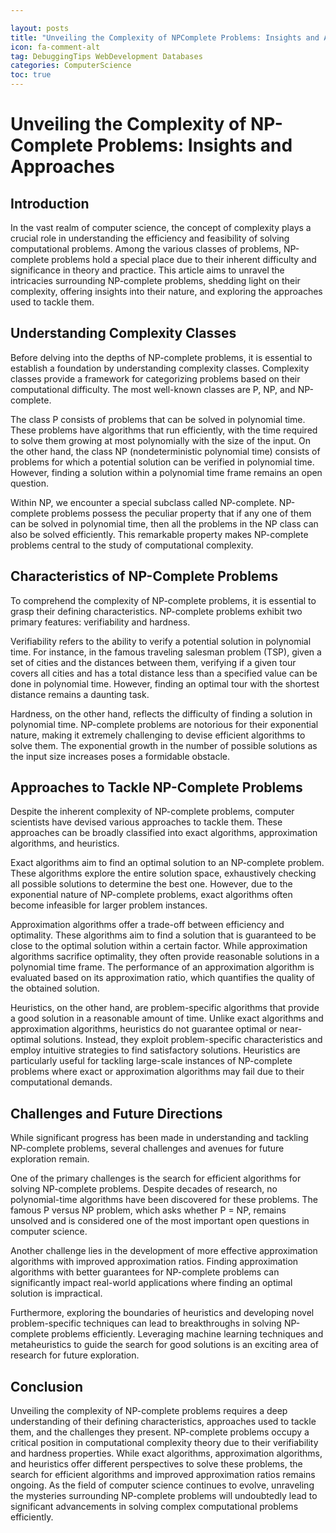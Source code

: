 ```yaml
---

layout: posts
title: "Unveiling the Complexity of NPComplete Problems: Insights and Approaches"
icon: fa-comment-alt
tag: DebuggingTips WebDevelopment Databases
categories: ComputerScience
toc: true
---
```




# Unveiling the Complexity of NP-Complete Problems: Insights and Approaches

## Introduction

In the vast realm of computer science, the concept of complexity plays a crucial role in understanding the efficiency and feasibility of solving computational problems. Among the various classes of problems, NP-complete problems hold a special place due to their inherent difficulty and significance in theory and practice. This article aims to unravel the intricacies surrounding NP-complete problems, shedding light on their complexity, offering insights into their nature, and exploring the approaches used to tackle them.

## Understanding Complexity Classes

Before delving into the depths of NP-complete problems, it is essential to establish a foundation by understanding complexity classes. Complexity classes provide a framework for categorizing problems based on their computational difficulty. The most well-known classes are P, NP, and NP-complete.

The class P consists of problems that can be solved in polynomial time. These problems have algorithms that run efficiently, with the time required to solve them growing at most polynomially with the size of the input. On the other hand, the class NP (nondeterministic polynomial time) consists of problems for which a potential solution can be verified in polynomial time. However, finding a solution within a polynomial time frame remains an open question.

Within NP, we encounter a special subclass called NP-complete. NP-complete problems possess the peculiar property that if any one of them can be solved in polynomial time, then all the problems in the NP class can also be solved efficiently. This remarkable property makes NP-complete problems central to the study of computational complexity.

## Characteristics of NP-Complete Problems

To comprehend the complexity of NP-complete problems, it is essential to grasp their defining characteristics. NP-complete problems exhibit two primary features: verifiability and hardness.

Verifiability refers to the ability to verify a potential solution in polynomial time. For instance, in the famous traveling salesman problem (TSP), given a set of cities and the distances between them, verifying if a given tour covers all cities and has a total distance less than a specified value can be done in polynomial time. However, finding an optimal tour with the shortest distance remains a daunting task.

Hardness, on the other hand, reflects the difficulty of finding a solution in polynomial time. NP-complete problems are notorious for their exponential nature, making it extremely challenging to devise efficient algorithms to solve them. The exponential growth in the number of possible solutions as the input size increases poses a formidable obstacle.

## Approaches to Tackle NP-Complete Problems

Despite the inherent complexity of NP-complete problems, computer scientists have devised various approaches to tackle them. These approaches can be broadly classified into exact algorithms, approximation algorithms, and heuristics.

Exact algorithms aim to find an optimal solution to an NP-complete problem. These algorithms explore the entire solution space, exhaustively checking all possible solutions to determine the best one. However, due to the exponential nature of NP-complete problems, exact algorithms often become infeasible for larger problem instances.

Approximation algorithms offer a trade-off between efficiency and optimality. These algorithms aim to find a solution that is guaranteed to be close to the optimal solution within a certain factor. While approximation algorithms sacrifice optimality, they often provide reasonable solutions in a polynomial time frame. The performance of an approximation algorithm is evaluated based on its approximation ratio, which quantifies the quality of the obtained solution.

Heuristics, on the other hand, are problem-specific algorithms that provide a good solution in a reasonable amount of time. Unlike exact algorithms and approximation algorithms, heuristics do not guarantee optimal or near-optimal solutions. Instead, they exploit problem-specific characteristics and employ intuitive strategies to find satisfactory solutions. Heuristics are particularly useful for tackling large-scale instances of NP-complete problems where exact or approximation algorithms may fail due to their computational demands.

## Challenges and Future Directions

While significant progress has been made in understanding and tackling NP-complete problems, several challenges and avenues for future exploration remain.

One of the primary challenges is the search for efficient algorithms for solving NP-complete problems. Despite decades of research, no polynomial-time algorithms have been discovered for these problems. The famous P versus NP problem, which asks whether P = NP, remains unsolved and is considered one of the most important open questions in computer science.

Another challenge lies in the development of more effective approximation algorithms with improved approximation ratios. Finding approximation algorithms with better guarantees for NP-complete problems can significantly impact real-world applications where finding an optimal solution is impractical.

Furthermore, exploring the boundaries of heuristics and developing novel problem-specific techniques can lead to breakthroughs in solving NP-complete problems efficiently. Leveraging machine learning techniques and metaheuristics to guide the search for good solutions is an exciting area of research for future exploration.

## Conclusion

Unveiling the complexity of NP-complete problems requires a deep understanding of their defining characteristics, approaches used to tackle them, and the challenges they present. NP-complete problems occupy a critical position in computational complexity theory due to their verifiability and hardness properties. While exact algorithms, approximation algorithms, and heuristics offer different perspectives to solve these problems, the search for efficient algorithms and improved approximation ratios remains ongoing. As the field of computer science continues to evolve, unraveling the mysteries surrounding NP-complete problems will undoubtedly lead to significant advancements in solving complex computational problems efficiently.